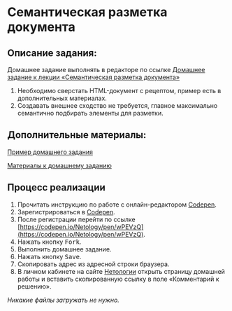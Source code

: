 Семантическая разметка документа
===

## Описание задания:

Домашнее задание выполнять в редакторе по ссылке [Домашнее задание к лекции «Семантическая разметка документа»](https://codepen.io/Netology/pen/wPEVzQ)

1. Необходимо сверстать HTML-документ с рецептом, пример есть в дополнительных материалах.
2. Создавать внешнее сходство не требуется, главное максимально семантично подбирать элементы для разметки.

## Дополнительные материалы:

[Пример домашнего задания](resourses/semantics.doc)

[Материалы к домашнему заданию](resourses/hw_semantics.zip)

## Процесс реализации

1. Прочитать инструкцию по работе с онлайн-редактором [Codepen](https://github.com/netology-code/guides/tree/master/codepen).
2. Зарегистрироваться в [Codepen](https://codepen.io).
3. После регистрации перейти по ссылке [https://codepen.io/Netology/pen/wPEVzQ](https://codepen.io/Netology/pen/wPEVzQ).
4. Нажать кнопку <kbd>Fork</kbd>.
5. Выполнить домашнее задание.
6. Нажать кнопку <kbd>Save</kbd>.
7. Скопировать адрес из адресной строки браузера.
8. В личном кабинете на сайте [Нетологии](https://netology.ru/) открыть страницу домашней работы и вставить скопированную ссылку в поле «Комментарий к решению».

*Никакие файлы загружать не нужно.*
